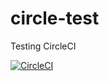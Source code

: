 # circle-test
Testing CircleCI



[![CircleCI](https://circleci.com/gh/kenanfallon/circle-test.svg?style=svg)](https://circleci.com/gh/kenanfallon/circle-test)
